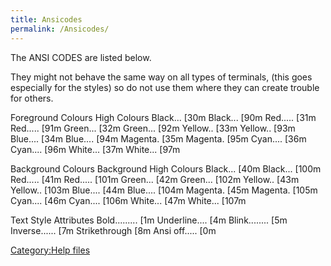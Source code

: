 ```yaml
---
title: Ansicodes
permalink: /Ansicodes/
---
```


The ANSI CODES are listed below.

They might not behave the same way on all types of terminals, (this goes
especially for the styles) so do not use them where they can create
trouble for others.

Foreground Colours High Colours Black... <esc>\[30m Black... <esc>\[90m
Red..... <esc>\[31m Red..... <esc>\[91m Green... <esc>\[32m Green...
<esc>\[92m Yellow.. <esc>\[33m Yellow.. <esc>\[93m Blue.... <esc>\[34m
Blue.... <esc>\[94m Magenta. <esc>\[35m Magenta. <esc>\[95m Cyan....
<esc>\[36m Cyan.... <esc>\[96m White... <esc>\[37m White... <esc>\[97m

Background Colours Background High Colours Black... <esc>\[40m Black...
<esc>\[100m Red..... <esc>\[41m Red..... <esc>\[101m Green... <esc>\[42m
Green... <esc>\[102m Yellow.. <esc>\[43m Yellow.. <esc>\[103m Blue....
<esc>\[44m Blue.... <esc>\[104m Magenta. <esc>\[45m Magenta. <esc>\[105m
Cyan.... <esc>\[46m Cyan.... <esc>\[106m White... <esc>\[47m White...
<esc>\[107m

Text Style Attributes Bold......... <esc>\[1m Underline.... <esc>\[4m
Blink........ <esc>\[5m Inverse...... <esc>\[7m Strikethrough <esc>\[8m
Ansi off..... <esc>\[0m

[Category:Help files](Category:Help_files "wikilink")